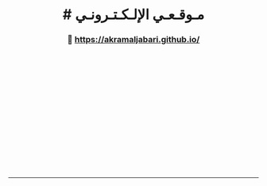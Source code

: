 <h1 align="center"># مـوقـعـي الإلـكـتـرونـي</h1>
<h3 align="center">
  🔗 <a href="https://akramaljabari.github.io/">https://akramaljabari.github.io/</a>
</h3>
<br>
<br>
<br>
<br>
<br>
<br>
<br>
<br>
<br>
<br>
<br>
<br>
<br>
<br>
<hr>
